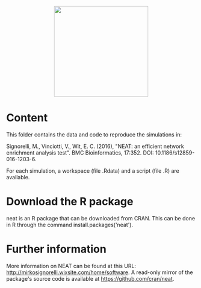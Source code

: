 <p align="center">
<img src="https://github.com/m-signo/neat/blob/master/neat_logo.png" width="250" height="240" />
</p>

# Content
This folder contains the data and code to reproduce the simulations in: 

Signorelli, M., Vinciotti, V., Wit, E. C. (2016), "NEAT: an efficient network enrichment analysis test". BMC Bioinformatics, 17:352. DOI: 10.1186/s12859-016-1203-6.

For each simulation, a workspace (file .Rdata) and a script (file .R) are available.

# Download the R package
neat is an R package that can be downloaded from CRAN. This can be done in R through the command install.packages('neat').

# Further information
More information on NEAT can be found at this URL: http://mirkosignorelli.wixsite.com/home/software.
A read-only mirror of the package's source code is available at https://github.com/cran/neat.

